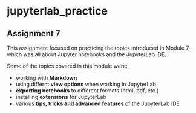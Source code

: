# jupyterlab_practice

## Assignment 7
This assignment focused on practicing the topics introduced in Module 7, which was all about Jupyter notebooks and the JupyterLab IDE.

Some of the topics covered in this module were:
- working with **Markdown**
- using differnt **view options** when working in JupyterLab
- **exporting notebooks** to different formats (html, pdf, etc.)
- installing **extensions** for JupyterLab
- various **tips, tricks and advanced features** of the JupyterLab IDE